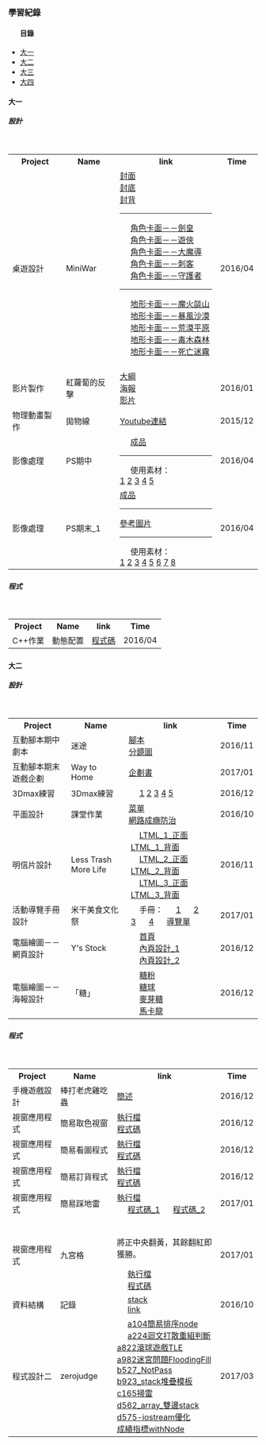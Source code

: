 <h3>學習紀錄</h3>
<ul><h4>目錄</h4>
  <a href="#fir"><li>大一</li></a>
  <a href="#sec"><li>大二</li></a>
  <a href="#thr"><li>大三</li></a>
  <a href="#"><li>大四</li></a>
</ul>

<h4 id="fir">大一</h4>
<h5>設計<h5>
<table>
  <tr>
    <th>Project</th>
    <th>Name</th>
    <th>link</th>
    <th>Time</th>
  </tr>
  <tr>
    <td>桌遊設計</td>
    <td>MiniWar</td> 
    <td>
      <a href="https://images.plurk.com/7dLuKIBXNCZwBu9dCaZz.jpg">封面</a><br>
      <a href="https://images.plurk.com/7mcbEiPumYKKb3frCaZz.jpg">封底</a><br>
      <a href="https://images.plurk.com/4f6uIf8ZxpVhCL1GCaZz.jpg">封背</a><hr>
      <a href="https://images.plurk.com/4Jo34U3PQZEkIhxMCaZz.jpg">角色卡面－－劍皇</a><br>
      <a href="https://images.plurk.com/7fQwozZ0vY39eErLCaZz.jpg">角色卡面－－遊俠</a><br>
      <a href="https://images.plurk.com/3m0f8SScGpJaZ9sgCaZz.jpg">角色卡面－－大魔導</a><br>
      <a href="https://images.plurk.com/6M4RC1nZFV1FEfv9CaZz.jpg">角色卡面－－刺客</a><br>
      <a href="https://images.plurk.com/2beRlfZVtX4CgRPNCaZz.jpg">角色卡面－－守護者</a><hr>
      <a href="https://images.plurk.com/6hWqtVWL2tKpBOe5CaZz.jpg">地形卡面－－魔火燄山</a><br>
      <a href="https://images.plurk.com/7JFDg8OT2QQzDXaBCaZz.jpg">地形卡面－－暴風沙漠</a><br>
      <a href="https://images.plurk.com/7sgTZAhE6FbdpeDDCaZz.jpg">地形卡面－－荒漠平原</a><br>
      <a href="https://images.plurk.com/1GpDJCiuvEmCac3vCaZz.jpg">地形卡面－－毒木森林</a><br>
      <a href="https://images.plurk.com/79YmHj8xlhw2opABCaZz.jpg">地形卡面－－死亡迷霧</a>
    </td>
    <td>2016/04</td>
  </tr>
  <tr>
    <td>影片製作</td>
    <td>紅蘿蔔的反擊</td> 
    <td>
      <a href="https://drive.google.com/open?id=1MJoAC171oUgBRnIXXVgLbomVchL1j8Gu">大綱</a><br>
      <a href="https://drive.google.com/open?id=1uTCdpXLvDfP54AE-JLcmD8Hu0pWeHz5Z">海報</a><br>
      <a href="https://drive.google.com/open?id=1kNlhQNgcluCb8JBoW2bbte6WgPSY-I22">影片</a>
    </td>
    <td>2016/01</td>
  </tr>
  <tr>
    <td>物理動畫製作</td>
    <td>拋物線</td> 
    <td><a href="https://www.youtube.com/watch?v=pXuh14Om5Ts">Youtube連結</a></td>
    <td>2015/12</td>
  </tr>
  <tr>
    <td>影像處理</td>
    <td>PS期中</td> 
    <td>
      <a href="https://images.plurk.com/77ue7ctyaKyVNxyICaZz.jpg">成品</a><hr>
      使用素材：<br>
      <a href="https://images.plurk.com/7fd222sR20h8jqLSCaZz.jpg">1</a>
      <a href="https://images.plurk.com/2JcnZJgpQSNtKZ9CCaZz.jpg">2</a>
      <a href="https://images.plurk.com/5yX7YHGMV9FwClQBCaZz.jpg">3</a>
      <a href="https://images.plurk.com/6Uz0vpNwC8BkJ2PGCaZz.jpg">4</a>
      <a href="https://images.plurk.com/2G1Rq7o3aSJJOm2mCaZz.jpg">5</a>
    </td>
    <td>2016/04</td>
  </tr>
  <tr>
    <td>影像處理</td>
    <td>PS期末_1</td> 
    <td>
      <a href="https://images.plurk.com/25Pm6f4QDxJW9Tl8CaZz.jpg">成品</a><hr>
      <a href="https://images.plurk.com/2x2Xpj0Rgwpo3c6lCaZz.jpg">參考圖片</a><hr>
      使用素材：<br>
      <a href="https://images.plurk.com/2k2MgFsDHvkNNz1lCaZz.jpg">1</a>
      <a href="https://images.plurk.com/7AKbEWaPB6YGTej7CaZz.jpg">2</a>
      <a href="https://images.plurk.com/4Nyi1yapNkPET1MaCaZz.jpg">3</a>
      <a href="https://images.plurk.com/5TPKznOew1SsP3t5CaZz.jpg">4</a>
      <a href="https://images.plurk.com/60Ntnq6UbFx79byvCaZz.jpg">5</a>
      <a href="https://images.plurk.com/4Br1UEMgzFxjyCGJCaZz.jpg">6</a>
      <a href="https://images.plurk.com/5fNoFlxasLqU4O74CaZz.jpg">7</a>
      <a href="https://images.plurk.com/1r1AD9sNCZ4X0xhoCaZz.jpg">8</a>
    </td>
    <td>2016/04</td>
  </tr>
</table>

<h5>程式<h5>
<table>
  <tr>
    <th>Project</th>
    <th>Name</th>
    <th>link</th>
    <th>Time</th>
  </tr>
  <tr>
    <td>C++作業</td>
    <td>動態配置</td>
    <td><a href="https://paste.plurk.com/show/2626090/">程式碼</a></td> 
    <td>2016/04</td>
  </tr>
</table>


<h4 id="sec">大二</h4>
<h5>設計<h5>
<table>
  <tr>
    <th>Project</th>
    <th>Name</th>
    <th>link</th>
    <th>Time</th>
  </tr>
  <tr>
    <td>互動腳本期中劇本</td>
    <td>迷途</td> 
    <td>
      <a href="https://drive.google.com/open?id=1HUZrU8YAR7fhQIKv6YTj0PTuI2Akg8FM">腳本</a><br>
      <a href="https://drive.google.com/open?id=1AoIi_iaEIbPhUvWK9pRINcKUhhFssRjw">分鏡圖</a>
    </td>
    <td>2016/11</td>
  </tr>
  <tr>
    <td>互動腳本期末遊戲企劃</td>
    <td>Way to Home</td> 
    <td><a href="https://drive.google.com/open?id=1W9T-fJAcxApSw3GcoYF2l6tWkxvANush">企劃書</a></td>
    <td>2017/01</td>
  </tr>
  <tr>
    <td>3Dmax練習</td>
    <td>3Dmax練習</td> 
    <td>
      <a href="https://images.plurk.com/2iGsOORXZmtu2TZVCaZz.jpg">1</a>
      <a href="https://images.plurk.com/6SEjObrDRFWK1HI4CaZz.jpg">2</a>
      <a href="https://images.plurk.com/5xv2IO57mdjFKBDRCaZz.jpg">3</a>
      <a href="https://images.plurk.com/JVCDHfpsrvlNGXivCaZz.jpg">4</a>
      <a href="https://images.plurk.com/3QDsl0uu4Gk0VE7FCaZz.jpg">5</a>
    </td>
    <td>2016/12</td>
  </tr>
  <tr>
    <td>平面設計</td>
    <td>課堂作業</td> 
    <td>
      <a href="https://images.plurk.com/5UhrQbsYAhjE1vgICaZz.jpg">菜單</a><br>
      <a href="https://images.plurk.com/2VfxVPXxUkv8amR5CaZz.jpg">網路成癮防治</a>
    </td>
    <td>2016/10</td>
  </tr>
  <tr>
    <td>明信片設計</td>
    <td>Less Trash More Life</td> 
    <td>
      <a href="https://images.plurk.com/f4YW8KQqTJTgSZ29CaZz.jpg">LTML_1_正面</a>
      <a href="https://images.plurk.com/e2fGobj9c0GIHiawCaZz.jpg">LTML_1_背面</a><br>
      <a href="https://images.plurk.com/4HnCACYVY60fdQGmCaZz.jpg">LTML_2_正面</a>
      <a href="https://images.plurk.com/31QTrK25atLWRSb4CaZz.jpg">LTML_2_背面</a><br>
      <a href="https://images.plurk.com/5xIJDvtok7cyWGaXCaZz.jpg">LTML_3_正面</a>
      <a href="https://images.plurk.com/4VymxT8G1wDPn89BCaZz.jpg">LTML_3_背面</a>
    </td>
    <td>2016/11</td>
  </tr>
  <tr>
    <td>活動導覽手冊設計</td>
    <td>米干美食文化祭</td> 
    <td>
      手冊：
      <a href="https://images.plurk.com/7MEaqSRP60B28XfHCaZz.jpg">1</a>
      <a href="https://images.plurk.com/6pzNIN2D8uzzIkI2CaZz.jpg">2</a>
      <a href="https://images.plurk.com/7hxV6JEnGyLY6QbGCaZz.jpg">3</a>
      <a href="https://images.plurk.com/1Om0Jkc5D70JLSDCCaZz.jpg">4</a>
      <a href="https://images.plurk.com/24zyqo1cXyFBB0fMCaZz.jpg">導覽單</a> 
    </td>
    <td>2017/01</td>
  </tr>
  <tr>
    <td>電腦繪圖－－網頁設計</td>
    <td>Y's Stock</td> 
    <td>
      <a href="https://images.plurk.com/5ZiAffbXQaz3gGnJCaZz.jpg">首頁</a><br>
      <a href="https://images.plurk.com/70uMUrQBjxbNw09nCaZz.jpg">內頁設計_1</a><br>
      <a href="https://images.plurk.com/38Vd4fLGzPAEFE8kCaZz.jpg">內頁設計_2</a>
    </td>
    <td>2016/12</td>
  </tr>
  <tr>
    <td>電腦繪圖－－海報設計</td>
    <td>「糖」</td> 
    <td>
      <a href="https://images.plurk.com/7KiSZtqIesa8JDeCCaZz.jpg">糖粉</a><br>
      <a href="https://images.plurk.com/6mcafRjrLblFUuVqCaZz.jpg">糖球</a><br>
      <a href="https://images.plurk.com/d9vKJqjVHvXMJXunCaZz.jpg">麥芽糖</a><br>
      <a href="https://images.plurk.com/g97zQhaPOm2ZJS9ECaZz.jpg">馬卡龍</a>
    </td>
    <td>2016/12</td>
  </tr>
</table>

<h5>程式<h5>
<table>
  <tr>
    <th>Project</th>
    <th>Name</th>
    <th>link</th>
    <th>Time</th>
  </tr>
    <tr>
    <td>手機遊戲設計</td>
    <td>棒打老虎雞吃蟲</td> 
    <td><a href="https://images.plurk.com/68kGZG80fTi7OH0eCaZz.jpg">簡述</a> </td>
    <td>2016/12</td>
  </tr>
  <tr>
    <td>視窗應用程式</td>
    <td>簡易取色視窗</td>
    <td>
      <a href="https://drive.google.com/open?id=1H2v4gBOc2GXppooJHiC5QpX1Xk4slUh9">執行檔</a><br>
      <a href="https://paste.plurk.com/show/4umEyIZY4I6QVUSir0H4/">程式碼</a></td>
    <td>2016/12</td>
  </tr>
  <tr>
    <td>視窗應用程式</td>
    <td>簡易看圖程式</td>
    <td>
      <a href="https://drive.google.com/open?id=1fByzPw_4KAvkHbppF4EQCq6uPeSboRPU">執行檔</a><br>
      <a href="https://paste.plurk.com/show/u7f6UrA1XhzROaASo2eY/">程式碼</a></td>
    <td>2016/12</td>
  </tr>
  <tr>
    <td>視窗應用程式</td>
    <td>簡易訂貨程式</td>
    <td>
      <a href="https://drive.google.com/open?id=1_0xsir0o4c1lh7cblvshD6cHEq6XARPs">執行檔</a><br>
      <a href="https://paste.plurk.com/show/mch9kdfy9x38giDy3Wwq/">程式碼</a></td>
    <td>2016/12</td>
  </tr>
  <tr>
    <td>視窗應用程式</td>
    <td>簡易踩地雷</td>
    <td>
      <a href="https://drive.google.com/open?id=1GS_XwNFrr4r2xz6tEZzPCZ2XuSG3vk1z">執行檔</a><br>
      <a href="https://paste.plurk.com/show/dBjelY43WmlK8lyMzjar/">程式碼_1</a>
      <a href="https://paste.plurk.com/show/lLux8QBrGTEkvbDRUv7f/">程式碼_2</a></td>
    <td>2017/01</td>
  </tr>
  <tr>
    <td>視窗應用程式</td>
    <td>九宮格</td>
    <td>
      <p>將正中央翻黃，其餘翻紅即獲勝。</p>
      <a href="https://drive.google.com/open?id=1ra768rdDS4q87puLsT65aadezfcYiOF-">執行檔</a><br>
      <a href="https://paste.plurk.com/show/eL6GvbofMSSWOqsIoEOk/">程式碼</a></td>
    <td>2017/01</td>
  </tr>
  <tr>
    <td>資料結構</td>
    <td>記錄</td>
    <td>
      <a href="https://paste.plurk.com/show/ZISaO8D0pKA3UQEvNYPz/">stack</a><br>
      <a href="https://paste.plurk.com/show/BUKCtxc2V4q1wlMeBHt4/">link</a></td>
    <td>2016/10</td>
  </tr>
  <tr>
    <td>程式設計二</td>
    <td>zerojudge</td>
    <td>
      <a href="https://paste.plurk.com/show/M9dDg0aKSuqNEU7yGced/">a104簡易排序node</a><br>
      <a href="https://paste.plurk.com/show/bEmSiwJALaz7ppsl5j06/">a224迴文打散重組判斷</a><br>
      <a href="https://paste.plurk.com/show/XH5B4pWe8ziGXld7krCA/">a822滾球遊戲TLE</a><br>
      <a href="https://paste.plurk.com/show/TEdpu3YqYrqgfcdaf3B1/">a982迷宮問題FloodingFill</a><br>
      <a href="https://paste.plurk.com/show/zFwf34GuryxRMfYaJ6bf/">b527_NotPass</a><br>
      <a href="https://paste.plurk.com/show/QpbqiLkhMJop5FJ4dIW8/">b923_stack堆疊模板</a><br>
      <a href="https://paste.plurk.com/show/DxxCUR7pCb3rCz3HIvZ0/">c165掃雷</a><br>
      <a href="https://paste.plurk.com/show/pjmmGLnH5wTYAN1v7hrj/">d562_array_雙邊stack</a><br>
      <a href="https://paste.plurk.com/show/yzEfM4TqAqhTFZDX9fVQ/">d575-iostream優化</a><br>
      <a href="https://paste.plurk.com/show/iZ0OJV743to7LbCBPRgT//">成績指標withNode</a>
    </td>
    <td>2017/03</td>
  </tr>
</table>
